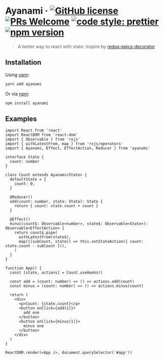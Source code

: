 # Ayanami &middot; [![GitHub license](https://img.shields.io/badge/license-MIT-blue.svg)](https://github.com/LeetCode-OpenSource/ayanami/blob/master/LICENSE) [![PRs Welcome](https://img.shields.io/badge/PRs-welcome-brightgreen.svg)](#contributing) [![code style: prettier](https://img.shields.io/badge/code_style-prettier-ff69b4.svg?style=flat)](https://github.com/prettier/prettier) [![npm version](https://img.shields.io/npm/v/ayanami.svg?style=flat)](https://www.npmjs.com/package/ayanami)

> A better way to react with state. Inspire by [redux-epics-decorator](https://github.com/LeetCode-OpenSource/redux-epics-decorator)

## Installation
Using [yarn](https://yarnpkg.com/en/package/ayanami):
```bash
yarn add ayanami
```

Or via [npm](https://www.npmjs.com/package/ayanami):
```bash
npm install ayanami
```

## Examples
```tsx
import React from 'react'
import ReactDOM from 'react-dom'
import { Observable } from 'rxjs'
import { withLatestFrom, map } from 'rxjs/operators'
import { Ayanami, Effect, EffectAction, Reducer } from 'ayanami'

interface State {
  count: number
}

class Count extends Ayanami<State> {
  defaultState = {
    count: 0,
  }
  
  @Reducer()
  add(count: number, state: State): State {
    return { count: state.count + count }
  }
  
  @Effect()
  minus(count$: Observable<number>, state$: Observable<State>): Observable<EffectAction> {
    return count$.pipe(
      withLatestFrom(state$),
      map(([subCount, state]) => this.setStateAction({ count: state.count - subCount })),
    )
  }
}

function App() {
  const [state, actions] = Count.useHooks()

  const add = (count: number) => () => actions.add(count)
  const minus = (count: number) => () => actions.minus(count)
  
  return (
    <div>
      <p>Count: {state.count}</p>
      <button onClick={add(1)}>
        add one
      </button>
      <button onClick={minus(1)}>
        minus one
      </button>
    </div>
  )
}

ReactDOM.render(<App />, document.querySelector('#app'))
```
